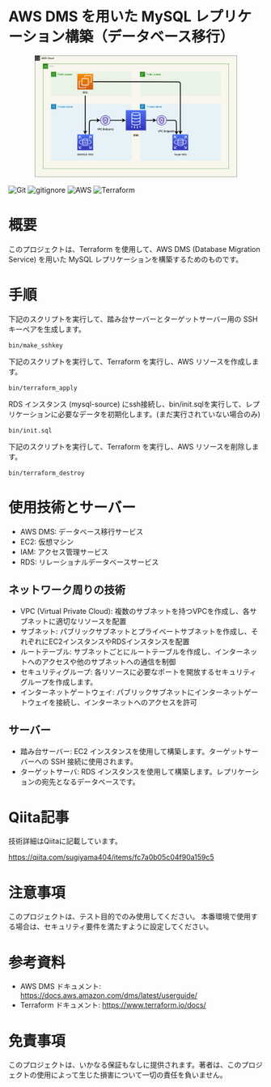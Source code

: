 # AWS DMS を用いた MySQL レプリケーション構築（データベース移行）

<p align="center">
  <img src="source/aws.png" alt="animated" width="400">
</p>

![Git](https://img.shields.io/badge/GIT-E44C30?logo=git&logoColor=white)
![gitignore](https://img.shields.io/badge/gitignore%20io-204ECF?logo=gitignoredotio&logoColor=white)
![AWS](https://img.shields.io/badge/AWS-%23FF9900.svg?logo=amazon-aws&logoColor=white)
![Terraform](https://img.shields.io/badge/terraform-%235835CC.svg?logo=terraform&logoColor=white)

# 概要
このプロジェクトは、Terraform を使用して、AWS DMS (Database Migration Service) を用いた MySQL レプリケーションを構築するためのものです。

# 手順
下記のスクリプトを実行して、踏み台サーバーとターゲットサーバー用の SSH キーペアを生成します。
```
bin/make_sshkey
```
下記のスクリプトを実行して、Terraform を実行し、AWS リソースを作成します。
```
bin/terraform_apply
```
RDS インスタンス (mysql-source) にssh接続し、bin/init.sqlを実行して、レプリケーションに必要なデータを初期化します。(まだ実行されていない場合のみ)
```
bin/init.sql
```
下記のスクリプトを実行して、Terraform を実行し、AWS リソースを削除します。
```
bin/terraform_destroy
```

# 使用技術とサーバー
+ AWS DMS: データベース移行サービス
+ EC2: 仮想マシン
+ IAM: アクセス管理サービス
+ RDS: リレーショナルデータベースサービス

## ネットワーク周りの技術
+ VPC (Virtual Private Cloud): 複数のサブネットを持つVPCを作成し、各サブネットに適切なリソースを配置
+ サブネット: パブリックサブネットとプライベートサブネットを作成し、それぞれにEC2インスタンスやRDSインスタンスを配置
+ ルートテーブル: サブネットごとにルートテーブルを作成し、インターネットへのアクセスや他のサブネットへの通信を制御
+ セキュリティグループ: 各リソースに必要なポートを開放するセキュリティグループを作成します。
+ インターネットゲートウェイ: パブリックサブネットにインターネットゲートウェイを接続し、インターネットへのアクセスを許可

## サーバー
+ 踏み台サーバー: EC2 インスタンスを使用して構築します。ターゲットサーバーへの SSH 接続に使用されます。
+ ターゲットサーバ: RDS インスタンスを使用して構築します。レプリケーションの宛先となるデータベースです。

# Qiita記事

技術詳細はQiitaに記載しています。

https://qiita.com/sugiyama404/items/fc7a0b05c04f90a159c5

# 注意事項
このプロジェクトは、テスト目的でのみ使用してください。
本番環境で使用する場合は、セキュリティ要件を満たすように設定してください。

# 参考資料
+ AWS DMS ドキュメント: https://docs.aws.amazon.com/dms/latest/userguide/
+ Terraform ドキュメント: https://www.terraform.io/docs/

# 免責事項
このプロジェクトは、いかなる保証もなしに提供されます。著者は、このプロジェクトの使用によって生じた損害について一切の責任を負いません。
